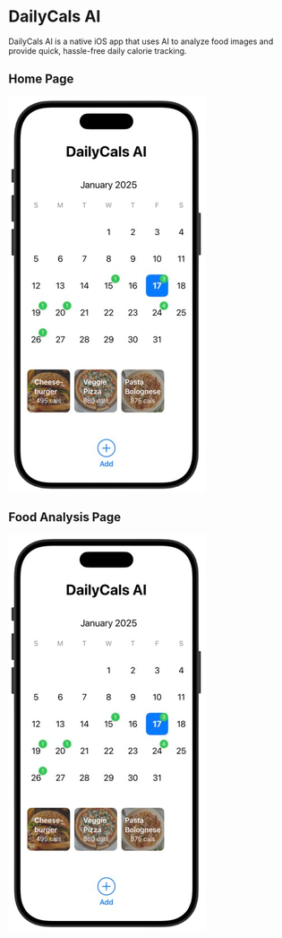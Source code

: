 # DailyCals AI
DailyCals AI is a native iOS app that uses AI to analyze food images and provide quick, hassle-free daily calorie tracking.

## Home Page
![Home page](./Assets/app-home.png)

## Food Analysis Page
![Food analysis page](./Assets/app-home.png)
